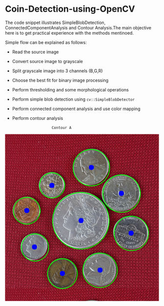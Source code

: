 # Coin-Detection-using-OpenCV
The code snippet illustrates SimpleBlobDetection, ConnectedComponentAnalysis and Contour Analysis.The main objective here is to get practical experience with the methods mentinoed.

Simple flow can be explained as follows:

* Read the source image
* Convert source image to grayscale
* Split grayscale image into 3 channels (B,G,R)
* Choose the best fit for binary image processing
* Perform thresholding and some morphological operations
* Perform simple blob detection using `cv::SimpleBlobDetector`
* Perform connected component analysis and use color mapping
* Perform contour analysis


                        Contour A

![Contour Analysis](/Results/contourAnalysis.png "Contour Analysis")
